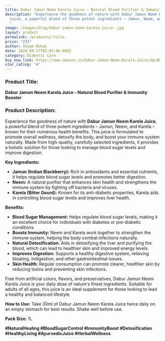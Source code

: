 ```yaml
---
title: Dabur Jamun Neem Karela Juice – Natural Blood Purifier & Immunity Booster
description: "Experience the goodness of nature with Dabur Jamun Neem Karela
  Juice, a powerful blend of three potent ingredients – Jamun, Neem, and Karela
  "
image: /images/blog/dabur-jamun-neem-karela-juice-.jpg
layout: product
permalink: /products/:title
price: "233"
author: Shyam Mohan
date: 2024-09-27T02:02:00.000Z
category: Diabetic Care
buy_now_link: https://www.amazon.in/Dabur-Jamun-Neem-Karela-Juice/dp/B08W36QBV9?th=1&tag=m0150-21
star_rating: "4"
---
```

### Product Title:
**Dabur Jamun Neem Karela Juice – Natural Blood Purifier & Immunity Booster**

### Product Description:
Experience the goodness of nature with **Dabur Jamun Neem Karela Juice**, a powerful blend of three potent ingredients – Jamun, Neem, and Karela – known for their numerous health benefits. This juice is formulated to promote overall wellness, detoxify the body, and boost your immune system naturally. Made from high-quality, carefully selected ingredients, it provides a holistic solution for those looking to manage blood sugar levels and improve digestion. 

**Key Ingredients:**
- **Jamun (Indian Blackberry):** Rich in antioxidants and essential nutrients, it helps regulate blood sugar levels and promotes better digestion.
- **Neem:** A natural purifier that enhances skin health and strengthens the immune system by fighting off bacteria and viruses.
- **Karela (Bitter Gourd):** Known for its anti-diabetic properties, Karela aids in controlling blood sugar levels and improves liver health.

**Benefits:**
- **Blood Sugar Management:** Helps regulate blood sugar levels, making it an excellent choice for individuals with diabetes or pre-diabetic conditions.
- **Boosts Immunity:** Neem and Karela work together to strengthen the immune system, helping the body combat infections naturally.
- **Natural Detoxification:** Aids in detoxifying the liver and purifying the blood, which can lead to healthier skin and improved energy levels.
- **Improves Digestion:** Supports a healthy digestive system, relieving bloating, indigestion, and other gastrointestinal issues.
- **Skin Health:** Regular consumption can promote clearer, healthier skin by reducing toxins and preventing skin infections.

Free from artificial colors, flavors, and preservatives, Dabur Jamun Neem Karela Juice is your daily dose of nature's finest ingredients. Suitable for adults of all ages, this juice is an ideal supplement for those looking to lead a healthy and balanced lifestyle.

**How to Use:**
Take 30ml of Dabur Jamun Neem Karela Juice twice daily on an empty stomach for best results. Shake well before use.

**Pack Size:** 1L

**#NaturalHealing #BloodSugarControl #ImmunityBoost #Detoxification #HealthyLiving #AyurvedicJuice #HerbalWellness**
